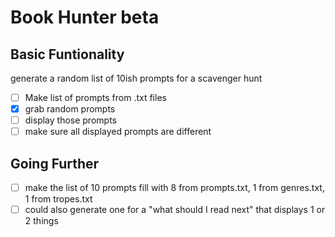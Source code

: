 # Book Hunter beta

## Basic Funtionality
generate a random list of 10ish prompts for a scavenger hunt
 - [ ] Make list of prompts from .txt files
 - [x] grab random prompts
 - [ ] display those prompts
 - [ ] make sure all displayed prompts are different

## Going Further
 - [ ] make the list of 10 prompts fill with 8 from prompts.txt, 1 from genres.txt, 1 from tropes.txt
 - [ ] could also generate one for a "what should I read next" that displays 1 or 2 things
